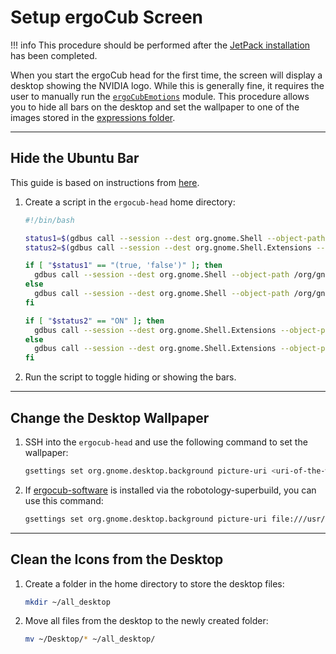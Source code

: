 # Setup ergoCub Screen

!!! info
    This procedure should be performed after the [JetPack installation](./jetpack.md) has been completed.

When you start the ergoCub head for the first time, the screen will display a desktop showing the NVIDIA logo. While this is generally fine, it requires the user to manually run the [`ergoCubEmotions`](https://github.com/icub-tech-iit/ergocub-software/tree/master/src/modules/ergoCubEmotions) module. This procedure allows you to hide all bars on the desktop and set the wallpaper to one of the images stored in the [expressions folder](https://github.com/icub-tech-iit/ergocub-software/tree/14599254440686b8a373e1635f046a6821ddee78/src/modules/ergoCubEmotions/expressions/images).

---

## Hide the Ubuntu Bar

This guide is based on instructions from [here](https://askubuntu.com/questions/1264686/is-there-a-way-to-hide-ubuntu-dock-and-top-bar-using-terminal). 

1. Create a script in the `ergocub-head` home directory:

    ```bash
    #!/bin/bash

    status1=$(gdbus call --session --dest org.gnome.Shell --object-path /org/gnome/Shell --method org.gnome.Shell.Eval string:'Main.panel.actor.visible;')
    status2=$(gdbus call --session --dest org.gnome.Shell.Extensions --object-path /org/gnome/Shell/Extensions --method org.gnome.Shell.Extensions.GetExtensionInfo ubuntu-dock@ubuntu.com | grep "'state': <2.0>" >/dev/null && echo "OFF" || echo "ON")

    if [ "$status1" == "(true, 'false')" ]; then
      gdbus call --session --dest org.gnome.Shell --object-path /org/gnome/Shell --method org.gnome.Shell.Eval 'Main.panel.actor.show();'
    else
      gdbus call --session --dest org.gnome.Shell --object-path /org/gnome/Shell --method org.gnome.Shell.Eval 'Main.panel.actor.hide();'
    fi

    if [ "$status2" == "ON" ]; then
      gdbus call --session --dest org.gnome.Shell.Extensions --object-path /org/gnome/Shell/Extensions --method org.gnome.Shell.Extensions.DisableExtension ubuntu-dock@ubuntu.com
    else
      gdbus call --session --dest org.gnome.Shell.Extensions --object-path /org/gnome/Shell/Extensions --method org.gnome.Shell.Extensions.EnableExtension ubuntu-dock@ubuntu.com
    fi
    ```

2. Run the script to toggle hiding or showing the bars.

---

## Change the Desktop Wallpaper

1. SSH into the `ergocub-head` and use the following command to set the wallpaper:

    ```bash
    gsettings set org.gnome.desktop.background picture-uri <uri-of-the-wallpaper>
    ```

2. If [ergocub-software](https://github.com/icub-tech-iit/ergocub-software) is installed via the robotology-superbuild, you can use this command:

    ```bash
    gsettings set org.gnome.desktop.background picture-uri file:///usr/local/src/robot/robotology-superbuild/src/ergocub-software/src/modules/ergoCubEmotions/expressions/images/exp_img_1.png
    ```

---

## Clean the Icons from the Desktop

1. Create a folder in the home directory to store the desktop files:

    ```bash
    mkdir ~/all_desktop
    ```

2. Move all files from the desktop to the newly created folder:

    ```bash
    mv ~/Desktop/* ~/all_desktop/
    ```
